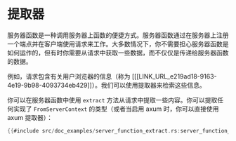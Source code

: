 # 提取器

服务器函数是一种调用服务器上函数的便捷方式。服务器函数通过在服务器上注册一个端点并在客户端使用请求来工作。大多数情况下，你不需要担心服务器函数是如何运作的，但有时你需要从请求中获取一些数据，而不仅仅是传递给服务器函数的数据。

例如，请求包含有关用户浏览器的信息（称为 [[[LINK_URL_e219ad18-9163-4e19-9b98-4093734eb429]]）。我们可以使用提取器来检索这些信息。

你可以在服务器函数中使用 `extract` 方法从请求中提取一些内容。你可以提取任何实现了 `FromServerContext` 的类型（或者当启用 axum 时，你可以直接使用 axum 提取器）：

```rust
{{#include src/doc_examples/server_function_extract.rs:server_function_extract}}
```